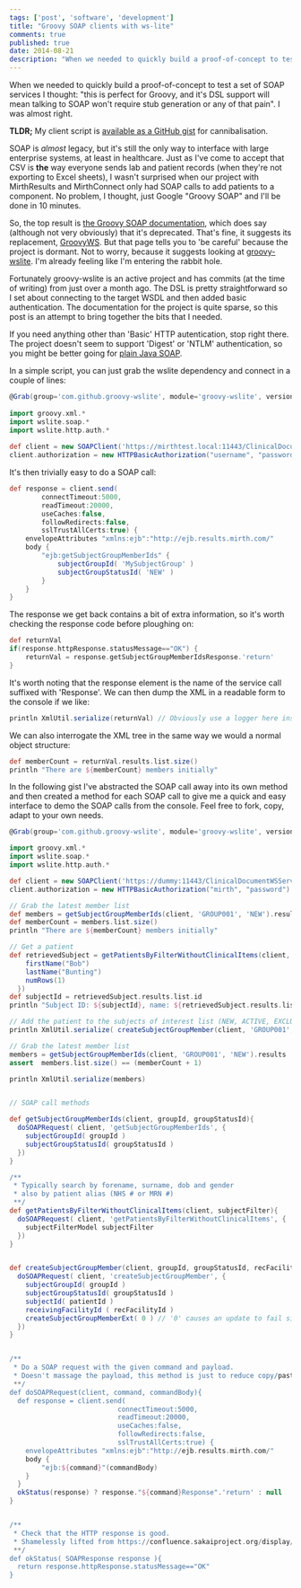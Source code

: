 ```yaml
---
tags: ['post', 'software', 'development']
title: "Groovy SOAP clients with ws-lite"
comments: true
published: true
date: 2014-08-21
description: "When we needed to quickly build a proof-of-concept to test a set of SOAP services I thought: 'this is perfect for Groovy, and it's DSL support will mean talking to SOAP won't require stub generation or any of that pain'. I was almost right."
---
```


When we needed to quickly build a proof-of-concept to test a set of SOAP services I thought: "this is perfect for Groovy, and it's DSL support will mean talking to SOAP won't require stub generation or any of that pain". I was almost right.  

**TLDR;** My client script is [available as a GitHub gist](https://gist.github.com/spikeheap/b5428f11834a0cea3822) for cannibalisation.

SOAP is *almost* legacy, but it's still the only way to interface with large enterprise systems, at least in healthcare. Just as I've come to accept that CSV is **the** way everyone sends lab and patient records (when they're not exporting to Excel sheets), I wasn't surprised when our project with MirthResults and MirthConnect only had SOAP calls to add patients to a component. No problem, I thought, just Google "Groovy SOAP" and I'll be done in 10 minutes.

So, the top result is [the Groovy SOAP documentation](http://groovy.codehaus.org/Groovy+SOAP), which does say (although not very obviously) that it's deprecated. That's fine, it suggests its replacement, [GroovyWS](http://groovy.codehaus.org/GroovyWS). But that page tells you to 'be careful' because the project is dormant. Not to worry, because it suggests looking at [groovy-wslite](https://github.com/jwagenleitner/groovy-wslite). I'm already feeling like I'm entering the rabbit hole.

Fortunately groovy-wslite is an active project and has commits (at the time of writing) from just over a month ago. The DSL is pretty straightforward so I set about connecting to the target WSDL and then added basic authentication. The documentation for the project is quite sparse, so this post is an attempt to bring together the bits that I needed. 

If you need anything other than 'Basic' HTTP autentication, stop right there. The project doesn't seem to support 'Digest' or 'NTLM' authentication, so you might be better going for [plain Java SOAP](http://stackoverflow.com/questions/15940234/how-to-do-a-soap-web-service-call-from-java-class).

In a simple script, you can just grab the wslite dependency and connect in a couple of lines:

``` groovy
@Grab(group='com.github.groovy-wslite', module='groovy-wslite', version='1.1.0')
 
import groovy.xml.*
import wslite.soap.*
import wslite.http.auth.*
 
def client = new SOAPClient('https://mirthtest.local:11443/ClinicalDocumentWSService/ClinicalDocumentWS?wsdl')
client.authorization = new HTTPBasicAuthorization("username", "password")
```

It's then trivially easy to do a SOAP call:

``` groovy
def response = client.send(
		connectTimeout:5000,
		readTimeout:20000,
		useCaches:false,
		followRedirects:false,
		sslTrustAllCerts:true) {
	envelopeAttributes "xmlns:ejb":"http://ejb.results.mirth.com/"
	body {
		"ejb:getSubjectGroupMemberIds" {
			subjectGroupId( 'MySubjectGroup' )
			subjectGroupStatusId( 'NEW' )
		}
	}
}
```

The response we get back contains a bit of extra information, so it's worth checking the response code before ploughing on:

``` groovy
def returnVal
if(response.httpResponse.statusMessage=="OK") {
	returnVal = response.getSubjectGroupMemberIdsResponse.'return'
}
```

It's worth noting that the response element is the name of the service call suffixed with 'Response'. We can then dump the XML in a readable form to the console if we like:

``` groovy
println XmlUtil.serialize(returnVal) // Obviously use a logger here instead :)
```

We can also interrogate the XML tree in the same way we would a normal object structure:

``` groovy
def memberCount = returnVal.results.list.size()
println "There are ${memberCount} members initially"
```

In the following gist I've abstracted the SOAP call away into its own method and then created a method for each SOAP call to give me a quick and easy interface to demo the SOAP calls from the console. Feel free to fork, copy, adapt to your own needs. 

```groovy
@Grab(group='com.github.groovy-wslite', module='groovy-wslite', version='1.1.0')

import groovy.xml.*
import wslite.soap.*
import wslite.http.auth.*

def client = new SOAPClient('https://dummy:11443/ClinicalDocumentWSService/ClinicalDocumentWS?wsdl')
client.authorization = new HTTPBasicAuthorization("mirth", "password")

// Grab the latest member list
def members = getSubjectGroupMemberIds(client, 'GROUP001', 'NEW').results
def memberCount = members.list.size()
println "There are ${memberCount} members initially"

// Get a patient
def retrievedSubject = getPatientsByFilterWithoutClinicalItems(client, {
    firstName("Bob")
    lastName("Bunting")
    numRows(1)
  }) 
def subjectId = retrievedSubject.results.list.id
println "Subject ID: ${subjectId}, name: ${retrievedSubject.results.list.name.first} ${retrievedSubject.results.list.name.middle} ${retrievedSubject.results.list.name.last}"

// Add the patient to the subjects of interest list (NEW, ACTIVE, EXCLUDED, RETIRED)
println XmlUtil.serialize( createSubjectGroupMember(client, 'GROUP001', 'NEW', 'MYSTATUS', subjectId) )

// Grab the latest member list
members = getSubjectGroupMemberIds(client, 'GROUP001', 'NEW').results
assert  members.list.size() == (memberCount + 1)

println XmlUtil.serialize(members)


// SOAP call methods

def getSubjectGroupMemberIds(client, groupId, groupStatusId){
  doSOAPRequest( client, 'getSubjectGroupMemberIds', {
    subjectGroupId( groupId )
    subjectGroupStatusId( groupStatusId )
  })
}

/**
 * Typically search by forename, surname, dob and gender
 * also by patient alias (NHS # or MRN #)
 **/
def getPatientsByFilterWithoutClinicalItems(client, subjectFilter){
  doSOAPRequest( client, 'getPatientsByFilterWithoutClinicalItems', {
    subjectFilterModel subjectFilter
  })
}


def createSubjectGroupMember(client, groupId, groupStatusId, recFacilityId, patientId){
  doSOAPRequest( client, 'createSubjectGroupMember', {
    subjectGroupId( groupId )
    subjectGroupStatusId( groupStatusId )
    subjectId( patientId )
    receivingFacilityId ( recFacilityId )
    createSubjectGroupMemberExt( 0 ) // '0' causes an update to fail silently if it exists already.
  })
}


/**
 * Do a SOAP request with the given command and payload.
 * Doesn't massage the payload, this method is just to reduce copy/paste for the SOAP request.
 **/
def doSOAPRequest(client, command, commandBody){
  def response = client.send(
                           connectTimeout:5000,
                           readTimeout:20000,
                           useCaches:false,
                           followRedirects:false,
                           sslTrustAllCerts:true) {
    envelopeAttributes "xmlns:ejb":"http://ejb.results.mirth.com/"
    body {
        "ejb:${command}"(commandBody)
    }
  }
  okStatus(response) ? response."${command}Response".'return' : null
}


/**
 * Check that the HTTP response is good.
 * Shamelessly lifted from https://confluence.sakaiproject.org/display/WEBSVCS/WS-Groovy
 **/
def okStatus( SOAPResponse response ){
  return response.httpResponse.statusMessage=="OK"
}
```

